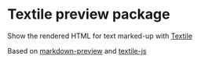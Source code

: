 # Textile preview package

Show the rendered HTML for text marked-up with [Textile](https://github.com/textile)

Based on [markdown-preview](https://github.com/atom/markdown-preview) and [textile-js](https://github.com/borgar/textile-js)

